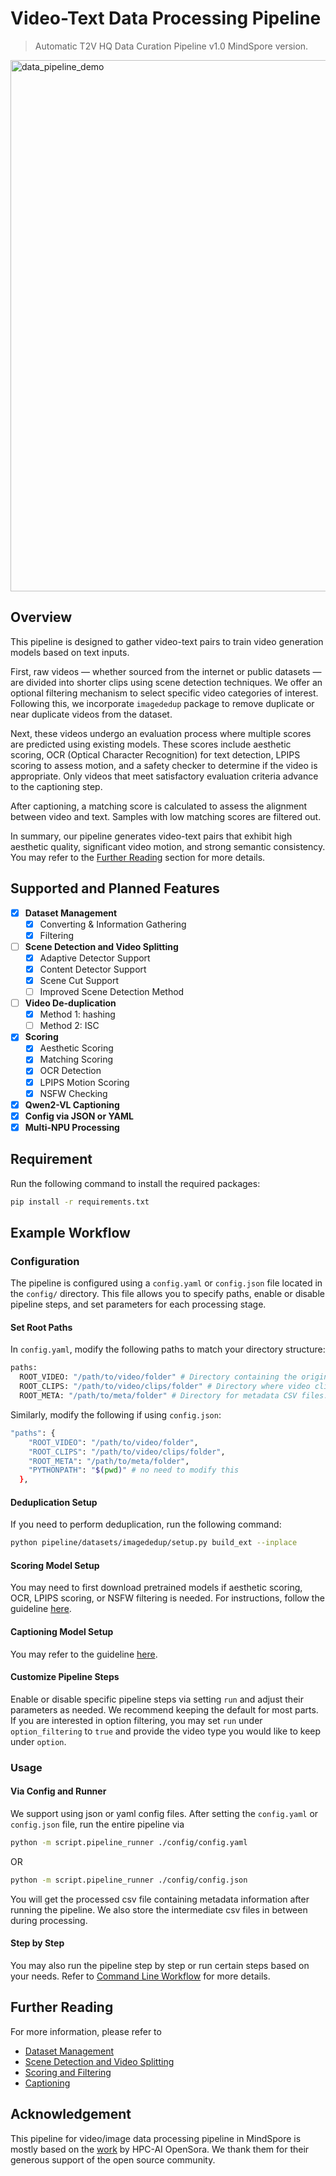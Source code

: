 # Video-Text Data Processing Pipeline
>Automatic T2V HQ Data Curation Pipeline v1.0 MindSpore version.
>
<img width="850" alt="data_pipeline_demo" src="https://github.com/user-attachments/assets/a7828e69-59b9-49f2-b762-a50ac5bd86a1" />

## Overview
This pipeline is designed to gather video-text pairs to train video generation models 
based on text inputs. 

First, raw videos — whether sourced from the internet or public 
datasets — are divided into shorter clips using scene detection 
techniques. We offer an optional filtering mechanism to select 
specific video categories of interest. Following this, we incorporate 
`imagededup` package to remove duplicate or near duplicate videos from the dataset.

Next, these videos undergo an evaluation process where multiple 
scores are predicted using existing models. These scores include 
aesthetic scoring, OCR (Optical Character Recognition) for text 
detection, LPIPS scoring to assess motion, and a safety
checker to determine if the video is appropriate. 
Only videos that meet satisfactory evaluation criteria advance 
to the captioning step.

After captioning, a matching score is calculated to assess the 
alignment between video and text. Samples with low matching scores
are filtered out.

In summary, our pipeline generates video-text pairs that exhibit 
high aesthetic quality, significant video motion, and strong 
semantic consistency. You may refer to the 
[Further Reading](#further-reading) section for more details.

## Supported and Planned Features
- [x] **Dataset Management**
  - [x] Converting & Information Gathering
  - [x] Filtering
- [ ] **Scene Detection and Video Splitting**
  - [x] Adaptive Detector Support
  - [x] Content Detector Support
  - [x] Scene Cut Support
  - [ ] Improved Scene Detection Method
- [ ] **Video De-duplication**
  - [x] Method 1: hashing
  - [ ] Method 2: ISC
- [x] **Scoring**
  - [x] Aesthetic Scoring
  - [x] Matching Scoring
  - [x] OCR Detection
  - [x] LPIPS Motion Scoring
  - [x] NSFW Checking
- [x] **Qwen2-VL Captioning**
- [x] **Config via JSON or YAML**
- [x] **Multi-NPU Processing**

## Requirement
Run the following command to install the required packages:
```bash
pip install -r requirements.txt
```

## Example Workflow

### Configuration

The pipeline is configured using a `config.yaml` or `config.json` 
file located in the `config/` directory. This file allows you to 
specify paths, enable or disable pipeline steps, and set parameters 
for each processing stage.

#### Set Root Paths
In `config.yaml`, modify the following paths to match your 
directory structure:

```bash
paths:
  ROOT_VIDEO: "/path/to/video/folder" # Directory containing the original video files.
  ROOT_CLIPS: "/path/to/video/clips/folder" # Directory where video clips will be stored.
  ROOT_META: "/path/to/meta/folder" # Directory for metadata CSV files.
```

Similarly, modify the following if using `config.json`:

```bash
"paths": {
    "ROOT_VIDEO": "/path/to/video/folder",
    "ROOT_CLIPS": "/path/to/video/clips/folder",
    "ROOT_META": "/path/to/meta/folder",
    "PYTHONPATH": "$(pwd)" # no need to modify this
  },
```

#### Deduplication Setup
If you need to perform deduplication, run the following command:
```bash
python pipeline/datasets/imagededup/setup.py build_ext --inplace
```

#### Scoring Model Setup
You may need to first download pretrained models if aesthetic
scoring, OCR, LPIPS scoring, or NSFW filtering is needed.
For instructions, follow the guideline [here](./pipeline/scoring/README.md).

#### Captioning Model Setup
You may refer to the guideline [here](./pipeline/captioning/README.md).

#### Customize Pipeline Steps
Enable or disable specific pipeline steps via setting `run`
and adjust their parameters as needed. We recommend keeping
the default for most parts. If you are interested in option
filtering, you may set `run` under `option_filtering` to `true`
and provide the video type you would like to keep under `option`.

### Usage

#### Via Config and Runner

We support using json or yaml config files. After setting the `config.yaml` or `config.json` file, run the entire pipeline via
```bash
python -m script.pipeline_runner ./config/config.yaml
```

OR

```bash
python -m script.pipeline_runner ./config/config.json
```

You will get the processed csv file containing metadata information
after running the pipeline. We also store the intermediate csv files
in between during processing.

#### Step by Step

You may also run the pipeline step by step or run certain steps
based on your needs. Refer to [Command Line Workflow](./cmd_guide.md)
for more details.

## Further Reading
For more information, please refer to
- [Dataset Management](./pipeline/datasets/README.md)
- [Scene Detection and Video Splitting](./pipeline/splitting/README.md)
- [Scoring and Filtering](./pipeline/scoring/README.md)
- [Captioning](./pipeline/captioning/README.md)

## Acknowledgement
This pipeline for video/image data processing pipeline in MindSpore is mostly 
based on the [work](https://github.com/hpcaitech/Open-Sora/blob/main/docs/data_processing.md) by HPC-AI OpenSora. We thank them for their generous
support of the open source community.
